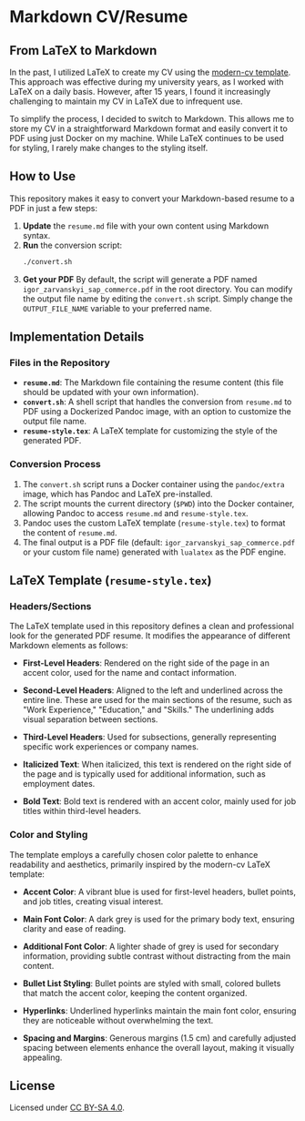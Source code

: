 # Markdown CV/Resume

## From LaTeX to Markdown

In the past, I utilized LaTeX to create my CV using the [modern-cv template](https://github.com/xdanaux/moderncv). This approach was effective during my university years, as I worked with LaTeX on a daily basis. However, after 15 years, I found it increasingly challenging to maintain my CV in LaTeX due to infrequent use.

To simplify the process, I decided to switch to Markdown. This allows me to store my CV in a straightforward Markdown format and easily convert it to PDF using just Docker on my machine. While LaTeX continues to be used for styling, I rarely make changes to the styling itself. 

## How to Use

This repository makes it easy to convert your Markdown-based resume to a PDF in just a few steps:

1. **Update** the `resume.md` file with your own content using Markdown syntax.
2. **Run** the conversion script:
   ```bash
   ./convert.sh
   ```
3. **Get your PDF** By default, the script will generate a PDF named `igor_zarvanskyi_sap_commerce.pdf` in the root directory. You can modify the output file name by editing the `convert.sh` script. Simply change the `OUTPUT_FILE_NAME` variable to your preferred name.

## Implementation Details

### Files in the Repository

- **`resume.md`**: The Markdown file containing the resume content (this file should be updated with your own information).
- **`convert.sh`**: A shell script that handles the conversion from `resume.md` to PDF using a Dockerized Pandoc image, with an option to customize the output file name.
- **`resume-style.tex`**: A LaTeX template for customizing the style of the generated PDF.

### Conversion Process

1. The `convert.sh` script runs a Docker container using the `pandoc/extra` image, which has Pandoc and LaTeX pre-installed.
2. The script mounts the current directory (`$PWD`) into the Docker container, allowing Pandoc to access `resume.md` and `resume-style.tex`.
3. Pandoc uses the custom LaTeX template (`resume-style.tex`) to format the content of `resume.md`.
4. The final output is a PDF file (default: `igor_zarvanskyi_sap_commerce.pdf` or your custom file name) generated with `lualatex` as the PDF engine.

## LaTeX Template (`resume-style.tex`)

### Headers/Sections

The LaTeX template used in this repository defines a clean and professional look for the generated PDF resume. It modifies the appearance of different Markdown elements as follows:

- **First-Level Headers**: Rendered on the right side of the page in an accent color, used for the name and contact information.
- **Second-Level Headers**: Aligned to the left and underlined across the entire line. These are used for the main sections of the resume, such as "Work Experience," "Education," and "Skills." The underlining adds visual separation between sections.
- **Third-Level Headers**: Used for subsections, generally representing specific work experiences or company names.

- **Italicized Text**: When italicized, this text is rendered on the right side of the page and is typically used for additional information, such as employment dates.
- **Bold Text**: Bold text is rendered with an accent color, mainly used for job titles within third-level headers.

### Color and Styling

The template employs a carefully chosen color palette to enhance readability and aesthetics, primarily inspired by the modern-cv LaTeX template:

- **Accent Color**: A vibrant blue is used for first-level headers, bullet points, and job titles, creating visual interest.
- **Main Font Color**: A dark grey is used for the primary body text, ensuring clarity and ease of reading.
- **Additional Font Color**: A lighter shade of grey is used for secondary information, providing subtle contrast without distracting from the main content.

- **Bullet List Styling**: Bullet points are styled with small, colored bullets that match the accent color, keeping the content organized.
- **Hyperlinks**: Underlined hyperlinks maintain the main font color, ensuring they are noticeable without overwhelming the text.
- **Spacing and Margins**: Generous margins (1.5 cm) and carefully adjusted spacing between elements enhance the overall layout, making it visually appealing.

## License

Licensed under [CC BY-SA 4.0](https://creativecommons.org/licenses/by-sa/4.0).
